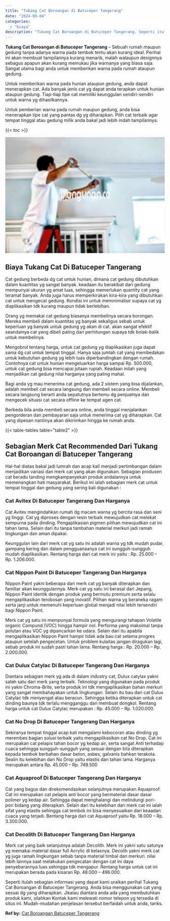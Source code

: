 ```yaml
---
title: "Tukang Cat Boroangan di Batuceper Tangerang"
date: "2024-09-04"
categories: 
  - "biaya"
description: "Tukang Cat Boroangan di Batuceper Tangerang. Seperti itulah sebagian informasi yang dapat kami uraikan perihal Tukang Cat Boroangan di Batuceper Tangerang. A..."
---
```


**Tukang Cat Boroangan di Batuceper Tangerang** – Sebuah rumah maupun gedung tanpa adanya warna pada tembok tentu akan kurang ideal. Perihal ini akan membuat tampilannya kurang menarik, malah walaupun designnya sebagus apapun akan kurang memukau jika warnanya yang biasa saja. Sangat utama bagi anda untuk memberikan warna pada rumah ataupun gedung.

Untuk memberikan warna pada hunian ataupun gedung, anda dapat menerapkan cat. Ada banyak jenis cat yg dapat anda terapkan untuk hunian ataupun gedung. Tiap-tiap tipe cat memiliki keunggulan sendiri-sendiri untuk warna yg dihasilkannya.

Untuk pemberian warna pada rumah maupun gedung, anda bisa menerapkan tipe cat yang pantas dg yg diharapkan. Pilih cat terbaik agar tempat tinggal atau gedung milik anda bakal jadi lebih indah tampilannya.

{{< toc >}}

![Tukang Cat Boroangan di Batuceper Tangerang](/images/jasa-cat-murah17.png)

## Biaya Tukang Cat Di Batuceper Tangerang

Cat gedung berbeda dg cat untuk hunian, dimana cat gedung dibutuhkan dalam kuantitas yg sangat banyak. keadaan itu berakibat dari gedung mempunyai ukuran yg amat luas, sehingga memerlukan quantity cat yang teramat banyak. Anda juga harus memperkirakan kira-kira yang dibutuhkan cat untuk mengecat gedung. Kondisi ini untuk meminimalisir supaya cat yg diaplikasikan tdk kurang maupun tidak berlebihan.

Orang yg memakai cat gedung biasanya membelinya secara borongan. Mereka membeli dalam kuantitas yg banyak sekaligus sebab untuk keperluan yg banyak untuk gedung yg akan di cat. akan sangat efektif seandainya cat yang dibeli paling dari perhitungan supaya tdk bolak-balik untuk membelinya.

Mengobrol tentang harga, untuk cat gedung yg diaplikasikan juga dapat sama dg cat untuk tempat tinggal. Hanya saja jumlah cat yang membedakan untuk kebutuhan gedung yg lebih luas diperbandingkan dengan rumah. Contohnya cat untuk hunian mengeluarkan harga sampai Rp. 500.000, untuk cat gedung bisa mencapai jutaan rupiah. Keadaan inilah yang menjadikan cat gedung nilai harganya yang paling mahal.

Bagi anda yg mau menerima cat gedung, ada 2 sistem yang bisa dijalankan, adalah membeli cat secara langsung dan membeli secara online. Membeli secara langsung berarti anda sepatutnya bertemu dg penjualnya dan mengecek situasi cat secara offline ke tempat agen cat.

Berbeda bila anda membeli secara online, anda tinggal menjalankan pengorderan dan pembayaran saja untuk menerima cat yg diharapkan. Cat yang dipesan nantinya akan dikirimkan hingga ke rumah anda.

{{< table-tables table="table2" >}}

## Sebagian Merk Cat Recommended Dari Tukang Cat Boroangan di Batuceper Tangerang

Hal-hal diatas bakal jadi lumrah dan acap kali menjadi pertimbangan dalam menjadikan variasi dan merk cat yang akan digunakan. Sebagian produsen cat beradu tanding mengkampanyekan produk andalannya untuk memenangkan hati masyarakat. Berikut ini ialah sebagian merk cat untuk tempat tinggal dan gedung yang sering kali digunakan :

### Cat Avitex Di Batuceper Tangerang Dan Harganya

Cat Avitex mengindahkan rumah dg macam warna yg bercita rasa dan seni yg tinggi. Cat yg diproses dengan resin terbaik mewujudkan cat melekat sempurna pada dinding. Pengaplikasian pigmen pilihan mewujudkan cat ini tahan lama. Selain dari itu tanpa tambahan material merkuri jadi ramah lingkungan dan aman dipakai.

Keunggulan lain dari merk cat yg satu ini adalah warna yg tdk mudah pudar, gampang kering dan dalam pengguanaanya cat ini sungguh-sungguh mudah diaplikasikan. Rentang harga dari cat merk ini yaitu : Rp. 25.000 – Rp. 1.206.000.

### Cat Nippon Paint Di Batuceper Tangerang Dan Harganya

Nippon Paint yakni beberapa dari merk cat yg banyak diterapkan dan familiar akan keunggulannya. Merk cat yg satu ini berasal dari Jepang, Nippon Paint identik dengan produk yang bermutu premium serta selalu mengaplikasikan terobosan yang inovatif. Pilihan warna yg beraneka ragam serta janji untuk memenuhi keperluan global menjadi nilai lebih tersendiri bagi Nippon Paint.

Merk cat yg satu ini mempunyai formula yang mengurangi tahapan Volatile organic Compund (VOC) hingga hampir nol. Performa yang maksimal tanpa polutan atau VOC yg dipancarkan ke udara. Selain dari itu apabila mengaplikasikan Nippon Paint hampir tidak ada bau cat selama progres ataupun setelah pengecetan. Untuk problem kulaitas jangan diragukan lagi, sebab produk ini sudah pasti tahan lama. Rentang harga : Rp. 20.000 – Rp. 2.000.000.

### Cat Dulux Catylac Di Batuceper Tangerang Dan Harganya

Diantara sebagian merk yg ada di dalam industry cat, Dulux catylax yakni salah satu dari merk yang terbaik. Teknologi yang digunakan pada produk ini yakni Chroma-Brite, serta produk ini tdk mengaplikasikan bahan merkuri yang sangat membahayakan untuk lingkungan. Selain itu bau dari cat Dulux Catylac tdk menyengat atau beracun. Sehingga ketika diterapkan untuk cat dinding baunya tdk terlalu mengganggu dan membuat dongkol. Rentang harga untuk cat Dulux Catylac merupakan : Rp. 45.000 – Rp. 1.020.000.

### Cat No Drop Di Batuceper Tangerang Dan Harganya

Sekiranya tempat tinggal acap kali mengalami kebocoran atau dinding yg merembes bagian solusi terbaik yaitu mengaplikasikan cat No Drop. Cat ini merupakan cat pelapis tahan bocor yg kedap air, serta sangat Anti terhadap cuaca sehingga sungguh-sungguh yang sesuai dengan bila diterapkan kepada tembok berbahan dasar beton, asbes, galvanis bahkan terakota. Sealin itu kelebihan dari No Drop yaitu elastis dan tahan lama. Harganya merupakan antara Rp. 45.000 – Rp. 749.500

### Cat Aquaproof Di Batuceper Tangerang Dan Harganya

Cat yang bagus dan direkomendasikan selanjutnya merupakan Aquaproof. Cat ini merupakan cat pelapis anti bocor yang bermaterial dasar dasar polimer yg kedap air. Sehingga dapat menghalangi dan melindungi pori- pori bidang yang diterapkan. Selain dari itu kelebihan dari merk cat ini ialah sifat yang elastis sehingga cat tembok ini bisa menyesuaikan dari keaadan cuaca yang terjadi. Bentang harga dari cat Aquaproof yaitu Rp. 18.000 – Rp. 3.300.000.

### Cat Decolith Di Batuceper Tangerang Dan Harganya

Merk cat yang baik selanjutnya adalah Decolith. Merk ini yakni satu satunya yg memakai material dasar full Acrylic di kelasnya. Decolih yakni merk cat yg juga ramah lingkungan sebab tanpa material timbal dan merkuri. nilai lebih lainnya saat melakukan pengecatan dengan cat ini daya penyebarannya luas sehingga tdk mengapur. Rentang harga untuk cat ini merupakan berada pada kisaran Rp. 48.000 – 496.000.

Seperti itulah sebagian informasi yang dapat kami uraikan perihal Tukang Cat Boroangan di Batuceper Tangerang. Anda bisa menggunakan cat yang sesuai dg yang diharapkan. Jikalau diantara anda ada yang membutuhkan produk kami, silahkan Kontak kami melewati nomor telepon yg tersedia di situs ini. Mudah-mudahan penjelasan tersebut berfaidah untuk anda, tanks.

**Ref by:** [Cat Boroangan Batuceper Tangerang](https://id.wikipedia.org/wiki/Cat)
